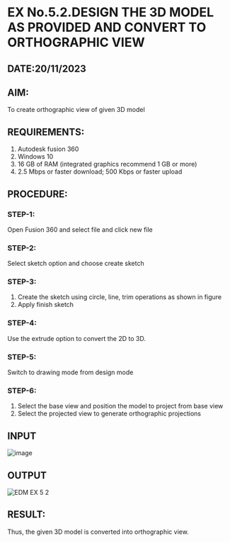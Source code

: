 # EX No.5.2.DESIGN THE 3D MODEL AS PROVIDED AND CONVERT TO ORTHOGRAPHIC VIEW
## DATE:20/11/2023

## AIM: 
To create orthographic view of given 3D model

## REQUIREMENTS: 
1. Autodesk fusion 360
2. Windows 10
3. 16 GB of RAM (integrated graphics recommend 1 GB or more)
4. 2.5 Mbps or faster download; 500 Kbps or faster upload 

## PROCEDURE:

### STEP-1:
Open Fusion 360 and select file and click new file

### STEP-2:
Select sketch option and choose create sketch

### STEP-3: 
1. Create the sketch using circle, line, trim operations as shown in figure
2. Apply finish sketch 

### STEP-4:
 Use the extrude option to convert the 2D to 3D.

### STEP-5:
Switch to drawing mode from design mode 
          
### STEP-6:
1. Select the base view and position the model to project from base view 
2. Select the projected view to generate orthographic projections

## INPUT
![image](https://user-images.githubusercontent.com/113594316/199412055-fa1f658d-65f4-42c2-9c3c-78c93512e905.png)

## OUTPUT
![EDM EX 5 2](https://github.com/Fasith24/EX-No.5.2.DESIGN-THE-3D-MODEL-AS-PROVIDED-AND-CONVERT-TO-ORTHOGRAPHIC-VIEW/assets/154972525/566942fc-dc07-4309-96dd-aaaa67230715)


## RESULT:
Thus, the given 3D model is converted into orthographic view.
